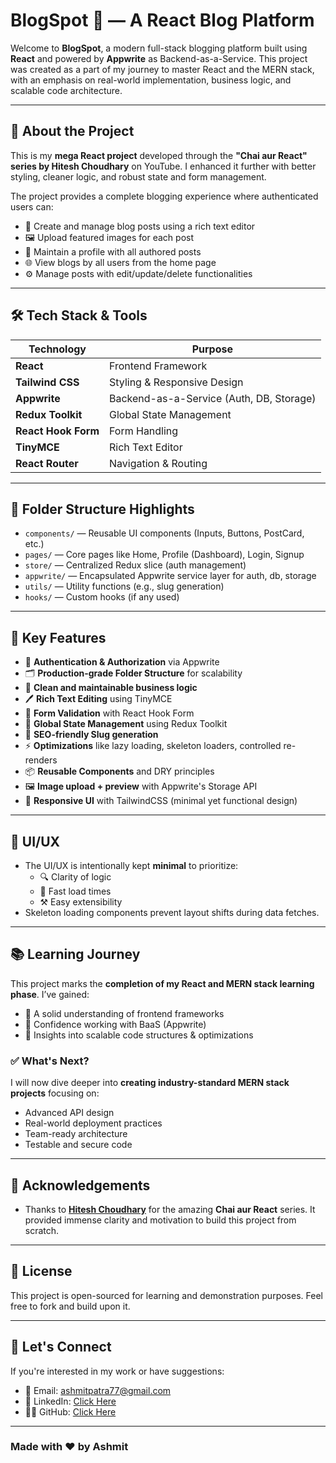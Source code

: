 # BlogSpot 📝 — A React Blog Platform

Welcome to **BlogSpot**, a modern full-stack blogging platform built using **React** and powered by **Appwrite** as Backend-as-a-Service. This project was created as a part of my journey to master React and the MERN stack, with an emphasis on real-world implementation, business logic, and scalable code architecture.

---

## 🚀 About the Project

This is my **mega React project** developed through the **"Chai aur React" series by Hitesh Choudhary** on YouTube. I enhanced it further with better styling, cleaner logic, and robust state and form management.

The project provides a complete blogging experience where authenticated users can:

- 📝 Create and manage blog posts using a rich text editor
- 🖼️ Upload featured images for each post
- 👤 Maintain a profile with all authored posts
- 🌐 View blogs by all users from the home page
- ⚙️ Manage posts with edit/update/delete functionalities

---

## 🛠️ Tech Stack & Tools

| Technology         | Purpose                                |
|--------------------|----------------------------------------|
| **React**          | Frontend Framework                     |
| **Tailwind CSS**   | Styling & Responsive Design            |
| **Appwrite**       | Backend-as-a-Service (Auth, DB, Storage) |
| **Redux Toolkit**  | Global State Management                |
| **React Hook Form**| Form Handling                          |
| **TinyMCE**        | Rich Text Editor                       |
| **React Router**   | Navigation & Routing                   |

---

## 📁 Folder Structure Highlights

- `components/` — Reusable UI components (Inputs, Buttons, PostCard, etc.)
- `pages/` — Core pages like Home, Profile (Dashboard), Login, Signup
- `store/` — Centralized Redux slice (auth management)
- `appwrite/` — Encapsulated Appwrite service layer for auth, db, storage
- `utils/` — Utility functions (e.g., slug generation)
- `hooks/` — Custom hooks (if any used)

---

## 🧠 Key Features

- 🔐 **Authentication & Authorization** via Appwrite
- 🗂️ **Production-grade Folder Structure** for scalability
- 🧠 **Clean and maintainable business logic**
- 🖊️ **Rich Text Editing** using TinyMCE
- 🎯 **Form Validation** with React Hook Form
- 🧵 **Global State Management** using Redux Toolkit
- 📄 **SEO-friendly Slug generation**
- ⚡ **Optimizations** like lazy loading, skeleton loaders, controlled re-renders
- 📦 **Reusable Components** and DRY principles
- 🖼️ **Image upload + preview** with Appwrite's Storage API
- 📱 **Responsive UI** with TailwindCSS (minimal yet functional design)

---

## 📸 UI/UX

- The UI/UX is intentionally kept **minimal** to prioritize:
  - 🔍 Clarity of logic
  - 🔄 Fast load times
  - ⚒️ Easy extensibility
- Skeleton loading components prevent layout shifts during data fetches.

---

## 📚 Learning Journey

This project marks the **completion of my React and MERN stack learning phase**. I’ve gained:

- 🧩 A solid understanding of frontend frameworks
- 🔧 Confidence working with BaaS (Appwrite)
- 🧠 Insights into scalable code structures & optimizations

### ✅ What's Next?

I will now dive deeper into **creating industry-standard MERN stack projects** focusing on:

- Advanced API design
- Real-world deployment practices
- Team-ready architecture
- Testable and secure code

---

## 🙌 Acknowledgements

- Thanks to [**Hitesh Choudhary**](https://www.youtube.com/@chaiaurcode) for the amazing **Chai aur React** series. It provided immense clarity and motivation to build this project from scratch.

---

## 🧾 License

This project is open-sourced for learning and demonstration purposes. Feel free to fork and build upon it.

---

## 👋 Let's Connect

If you're interested in my work or have suggestions:

- 📧 Email: [ashmitpatra77@gmail.com](mailto:ashmitpatra77@gmail.com)
- 💼 LinkedIn: [Click Here](https://www.linkedin.com/in/ashmit1116)
- 🧑‍💻 GitHub: [Click Here](https://github.com/ashmit1795)

---

### Made with ❤️ by Ashmit
